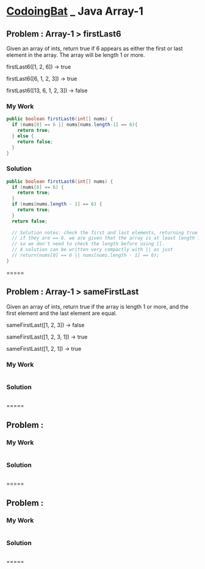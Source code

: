 # [CodoingBat](http://codingbat.com/) _ Java Array-1
## Problem : Array-1 > firstLast6 
Given an array of ints, return true if 6 appears as either the first or last element in the array. The array will be length 1 or more.

firstLast6([1, 2, 6]) → true

firstLast6([6, 1, 2, 3]) → true

firstLast6([13, 6, 1, 2, 3]) → false

### My Work
```java
public boolean firstLast6(int[] nums) {
  if (nums[0] == 6 || nums[nums.length-1] == 6){
    return true;
  } else {
    return false;
  }
}
```
### Solution
```java
public boolean firstLast6(int[] nums) {
  if (nums[0] == 6) {
    return true;
  }
  if (nums[nums.length - 1] == 6) {
    return true;
  }
  return false;
  
  // Solution notes: check the first and last elements, returning true
  // if they are == 6. we are given that the array is at least length 1,
  // so we don't need to check the length before using [].
  // A solution can be written very compactly with || as just
  // return(nums[0] == 6 || nums[nums.length - 1] == 6);
}
```
=====
## Problem : Array-1 > sameFirstLast
Given an array of ints, return true if the array is length 1 or more, and the first element and the last element are equal.

sameFirstLast([1, 2, 3]) → false

sameFirstLast([1, 2, 3, 1]) → true

sameFirstLast([1, 2, 1]) → true
### My Work
```java
```
### Solution
```java
```
=====
## Problem : 

### My Work
```java
```
### Solution
```java
```
=====
## Problem : 

### My Work
```java
```
### Solution
```java
```
=====
